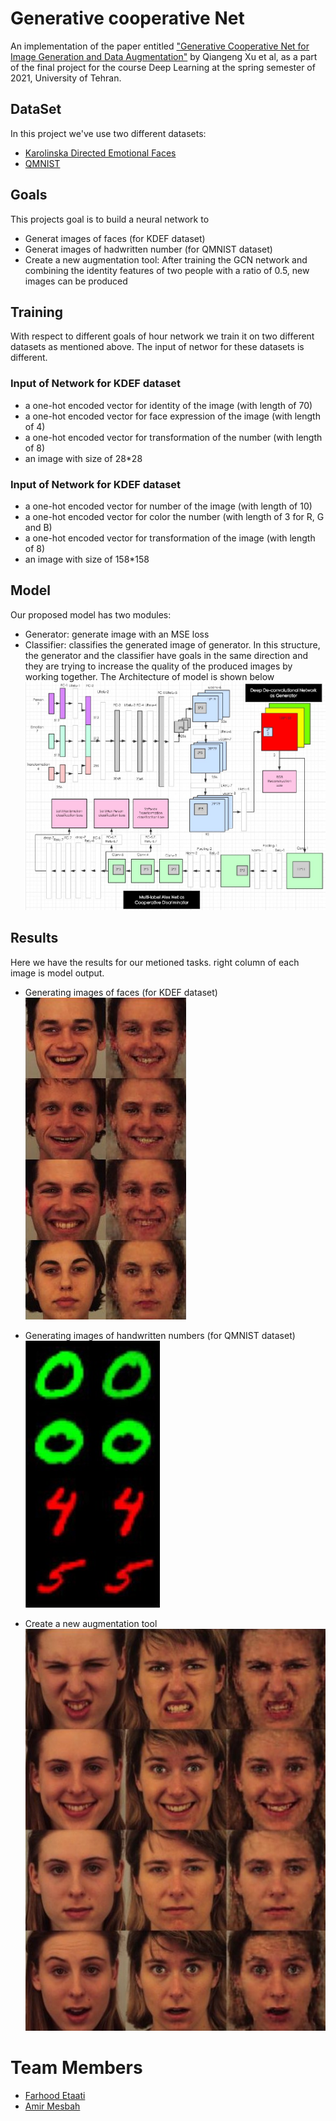 # Generative cooperative Net

An implementation of the paper entitled ["Generative Cooperative Net for Image Generation and Data Augmentation"](https://arxiv.org/abs/1705.02887) by Qiangeng Xu et al, as a part of the final project for the course Deep Learning at the spring semester of 2021, University of Tehran.

## DataSet
In this project we've use two different datasets:
- [Karolinska Directed Emotional Faces](https://www.kdef.se/)
- [QMNIST](https://github.com/facebookresearch/qmnist)

## Goals
This projects goal is to build a neural network to
- Generat images of faces (for KDEF dataset)
- Generat images of hadwritten number (for QMNIST dataset)
- Create a new augmentation tool: After training the GCN network and combining the identity features of two people with a ratio of 0.5, new images can be produced

## Training
With respect to different goals of hour network we train it on two different datasets as mentioned above. The input of networ for these datasets is different. 

### Input of Network for KDEF dataset
- a one-hot encoded vector for identity of the image (with length of 70) 
- a one-hot encoded vector for face expression of the image (with length of 4)
- a one-hot encoded vector for transformation of the number (with length of 8)
- an image with size of 28*28

### Input of Network for KDEF dataset
- a one-hot encoded vector for number of the image (with length of 10) 
- a one-hot encoded vector for color the number (with length of 3 for R, G and B)
- a one-hot encoded vector for transformation of the image (with length of 8)
- an image with size of 158*158

## Model
Our proposed model has two modules:
- Generator: generate image with an MSE loss 
- Classifier: classifies the generated image of generator.
In this structure, the generator and the classifier have goals in the same direction and they are trying to increase the quality of the produced images by working together. The Architecture of model is shown below  
![GCN architecture](model.jpg "model")

## Results
Here we have the results for our metioned tasks. right column of each image is model output.
- Generating images of faces (for KDEF dataset)  
![faces output](output_faces.jpg "model output faces")

- Generating images of handwritten numbers (for QMNIST dataset)  
![numbers output](output_numbers.jpg "model output numbers")

- Create a new augmentation tool  
![augmentations output](output_Augmentation.jpg "model output augmentation")

# Team Members
- [Farhood Etaati](https://github.com/FeryET)
- [Amir Mesbah](https://github.com/amirhosein-mesbah)



